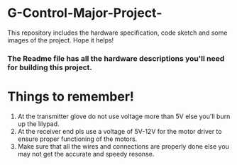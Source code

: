 # G-Control-Major-Project-
This repository includes the hardware specification, code sketch and some images of the project. Hope it helps!

### The Readme file has all the hardware descriptions you'll need for building this project.

# Things to remember!
1. At the transmitter glove do not use voltage more than 5V else you'll burn up the lilypad.
2. At the receiver end pls use a voltage of 5V-12V for the motor driver to ensure proper functioning of the motors.
3. Make sure that all the wires and connections are properly done else you may not get the accurate and speedy resonse.
